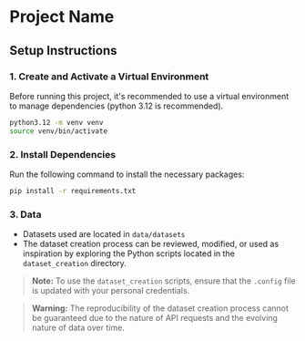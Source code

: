 # Project Name

## Setup Instructions

### 1. Create and Activate a Virtual Environment

Before running this project, it's recommended to use a virtual environment to manage dependencies (python 3.12 is recommended).

```sh
python3.12 -m venv venv
source venv/bin/activate
```

### 2. Install Dependencies
Run the following command to install the necessary packages:

```sh
pip install -r requirements.txt
```

### 3. Data 
- Datasets used are located in `data/datasets`
- The dataset creation process can be reviewed, modified, or used as inspiration by exploring the Python scripts located in the `dataset_creation` directory.
> **Note:** To use the `dataset_creation` scripts, ensure that the `.config` file is updated with your personal credentials.

> **Warning:** The reproducibility of the dataset creation process cannot be guaranteed due to the nature of API requests and the evolving nature of data over time.
